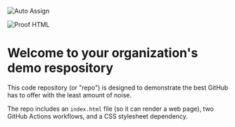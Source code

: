 ![Auto Assign](https://github.com/Sadler-Woods-HOA/demo-repository/actions/workflows/auto-assign.yml/badge.svg)

![Proof HTML](https://github.com/Sadler-Woods-HOA/demo-repository/actions/workflows/proof-html.yml/badge.svg)

# Welcome to your organization's demo respository
This code repository (or "repo") is designed to demonstrate the best GitHub has to offer with the least amount of noise.

The repo includes an `index.html` file (so it can render a web page), two GitHub Actions workflows, and a CSS stylesheet dependency.
